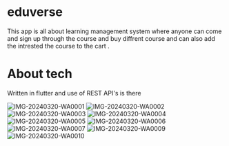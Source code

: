 # eduverse

This app is all about learning management system where anyone can come and sign up through the course and buy diffrent course and can also add the intrested the course to the cart .

# About tech 
Written in flutter and use of REST API's is there 


![IMG-20240320-WA0001](https://github.com/harshans22/eduverse/assets/127718826/b4571aa1-1fc5-4ab8-922e-8fa51c771558)
![IMG-20240320-WA0002](https://github.com/harshans22/eduverse/assets/127718826/524aa3d4-43f0-49e4-95c1-38d905e93b4c)
![IMG-20240320-WA0003](https://github.com/harshans22/eduverse/assets/127718826/6c3393c0-77e1-47eb-9afa-0909c0c3216f)
![IMG-20240320-WA0004](https://github.com/harshans22/eduverse/assets/127718826/7457e7fc-5ed6-4ddd-8007-a8ba27dc786f)
![IMG-20240320-WA0005](https://github.com/harshans22/eduverse/assets/127718826/ca1adf87-4752-4735-9ab0-b0a2742dc629)
![IMG-20240320-WA0006](https://github.com/harshans22/eduverse/assets/127718826/26abfc7f-503b-4524-941b-19d7f506d2aa)
![IMG-20240320-WA0007](https://github.com/harshans22/eduverse/assets/127718826/2200d609-33eb-4e26-bc5e-873fcd20daa1)
![IMG-20240320-WA0009](https://github.com/harshans22/eduverse/assets/127718826/850fe48e-124f-4672-8e3c-cce68afad7ec)
![IMG-20240320-WA0010](https://github.com/harshans22/eduverse/assets/127718826/07a540de-c764-452b-b9cd-1278304bd46e)

